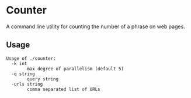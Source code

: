 # Counter

A command line utility for counting the number of a phrase on web pages.

## Usage

```
Usage of ./counter:
  -k int
        max degree of parallelism (default 5)
  -q string
        query string
  -urls string
        comma separated list of URLs
```
